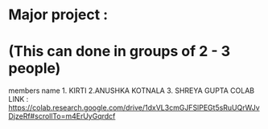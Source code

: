 # Major project : 
# (This can done in groups of 2 - 3 people)
members name 1. KIRTI
             2.ANUSHKA KOTNALA 
             3. SHREYA GUPTA
COLAB LINK : https://colab.research.google.com/drive/1dxVL3cmGJFSlPEGt5sRuUQrWJvDjzeRf#scrollTo=m4ErUyGqrdcf             
